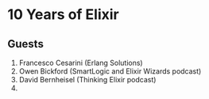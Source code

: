 # 10 Years of Elixir

## Guests

1. Francesco Cesarini (Erlang Solutions)
2. Owen Bickford (SmartLogic and Elixir Wizards podcast)
3. David Bernheisel (Thinking Elixir podcast)
4. 
